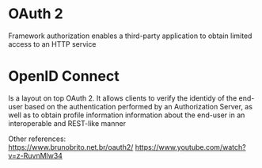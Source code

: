 # OAuth 2
Framework authorization enables a third-party application to obtain limited access to an HTTP service

# OpenID Connect
Is a layout on top OAuth 2. It allows clients to verify the identidy of the end-user based on the authentication performed by an Authorization Server, as well as to obtain profile information information about the end-user in an interoperable and REST-like manner


Other references:   
https://www.brunobrito.net.br/oauth2/
https://www.youtube.com/watch?v=z-RuvnMlw34